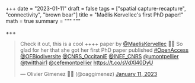 +++
date = "2023-01-11"
draft = false
tags = ["spatial capture-recapture", "connectivity", "brown bear"]
title = "Maëlis Kervellec's first PhD paper!"
math = true
summary = """
"""

+++

<blockquote class="twitter-tweet"><p lang="en" dir="ltr">Check it out, this is a cool ++++ paper by <a href="https://twitter.com/MaelisKervellec?ref_src=twsrc%5Etfw">@MaelisKervellec</a> 🤩🤩 So glad for her that she got her first PhD paper published <a href="https://twitter.com/hashtag/OpenAccess?src=hash&amp;ref_src=twsrc%5Etfw">#OpenAccess</a> <a href="https://twitter.com/OFBiodiversite?ref_src=twsrc%5Etfw">@OFBiodiversite</a> <a href="https://twitter.com/CNRS_OccitaniE?ref_src=twsrc%5Etfw">@CNRS_OccitaniE</a> <a href="https://twitter.com/INEE_CNRS?ref_src=twsrc%5Etfw">@INEE_CNRS</a> <a href="https://twitter.com/umontpellier?ref_src=twsrc%5Etfw">@umontpellier</a> <a href="https://twitter.com/twitthair1?ref_src=twsrc%5Etfw">@twitthair1</a> <a href="https://twitter.com/cefemontpellier?ref_src=twsrc%5Etfw">@cefemontpellier</a> <a href="https://t.co/sVdXl40DyU">https://t.co/sVdXl40DyU</a></p>&mdash; Olivier Gimenez 🖖🦦 (@oaggimenez) <a href="https://twitter.com/oaggimenez/status/1613268327970775058?ref_src=twsrc%5Etfw">January 11, 2023</a></blockquote> <script async src="https://platform.twitter.com/widgets.js" charset="utf-8"></script> 
